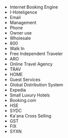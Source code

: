 - Internet Booking Engine
- I-Hoteligence
- Email
- Management
- Phone
- Owner use
- Wholesale
- 800
- Walk In
- Free Independent Traveler
- ARO
- Online Travel Agency
- TRAV
- HOME
- Guest Services
- Global Distribution System
- Expedia
- Small Luxury Hotels
- Booking.com
- HSE
- SYDC
- Ka'ana Cross Selling
- GST
- FIX
- SYXN
